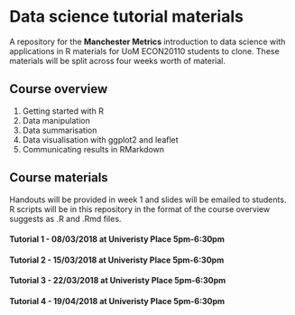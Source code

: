 # Data science tutorial materials 

A repository for the **Manchester Metrics** introduction to data science with applications in R materials for UoM ECON20110 students to clone. These materials will be split across four weeks worth of material. 

## Course overview 

1. Getting started with R 
2. Data manipulation
3. Data summarisation 
4. Data visualisation with ggplot2 and leaflet
5. Communicating results in RMarkdown

## Course materials

Handouts will be provided in week 1 and slides will be emailed to students. R scripts will be in this repository in the format of the course overview suggests as .R and .Rmd files. 


#### Tutorial 1 - 08/03/2018 at Univeristy Place 5pm-6:30pm

#### Tutorial 2 - 15/03/2018 at Univeristy Place 5pm-6:30pm

#### Tutorial 3 - 22/03/2018 at Univeristy Place 5pm-6:30pm

#### Tutorial 4 - 19/04/2018 at Univeristy Place 5pm-6:30pm
